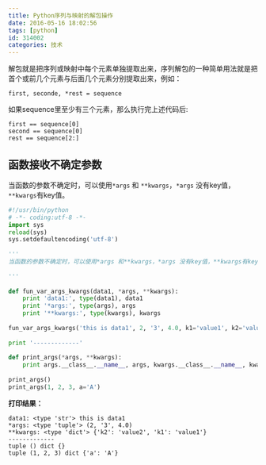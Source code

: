 ```yaml
---
title: Python序列与映射的解包操作
date: 2016-05-16 18:02:56
tags: [python]
id: 314002
categories: 技术
---
```


解包就是把序列或映射中每个元素单独提取出来，序列解包的一种简单用法就是把首个或前几个元素与后面几个元素分别提取出来，例如：

```
first, seconde, *rest = sequence
```

如果sequence里至少有三个元素，那么执行完上述代码后:

```
first == sequence[0]
second == sequence[0] 
rest == sequence[2:]
```

## 函数接收不确定参数

当函数的参数不确定时，可以使用`*args` 和 `**kwargs`，`*args` 没有key值，`**kwargs`有key值。

```python
#!/usr/bin/python
# -*- coding:utf-8 -*-
import sys
reload(sys)
sys.setdefaultencoding('utf-8')
 
'''
当函数的参数不确定时，可以使用*args 和**kwargs，*args 没有key值，**kwargs有key值。
 
'''
 
def fun_var_args_kwargs(data1, *args, **kwargs):
    print 'data1:', type(data1), data1
    print '*args:', type(args), args
    print '**kwargs:', type(kwargs), kwargs
 
fun_var_args_kwargs('this is data1', 2, '3', 4.0, k1='value1', k2='value2')
 
print '-------------'
 
def print_args(*args, **kwargs):
    print args.__class__.__name__, args, kwargs.__class__.__name__, kwargs
 
print_args()
print_args(1, 2, 3, a='A')
```


**打印结果：**

```
data1: <type 'str'> this is data1
*args: <type 'tuple'> (2, '3', 4.0)
**kwargs: <type 'dict'> {'k2': 'value2', 'k1': 'value1'}
-------------
tuple () dict {}
tuple (1, 2, 3) dict {'a': 'A'}
```